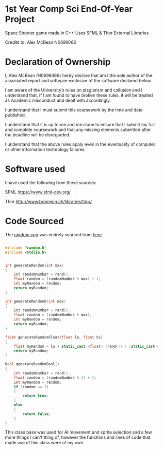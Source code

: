 # 1st Year Comp Sci End-Of-Year Project

Space Shooter game made in C++
Uses SFML & Thor External Libraries

Credits to:
Alex McBean
N0696066

# Declaration of Ownership 

I, Alex McBean (N0696066) herby declare that am I the sole author of the associated report and software exclusive of the software declared below.

I am aware of the University’s rules on plagiarism and collusion and I understand that, if I am found to have broken these rules, it will be treated as Academic misconduct and dealt with accordingly.

I understand that I must submit this coursework by the time and date published.

I understand that it is up to me and me alone to ensure that I submit my full and complete coursework and that any missing elements submitted after the deadline will be disregarded.

I understand that the above rules apply even in the eventuality of computer or other information technology failures.

# Software used
I have used the following from these sources:

SFML
https://www.sfml-dev.org/

Thor
http://www.bromeon.ch/libraries/thor/

# Code Sourced
The [random.cpp](https://github.com/Lucky38i/1st-Year-Comp-SCI-Project/blob/master/Space%20Shooter%20SFML/random.cpp) was entirely sourced from [here](https://youtu.be/owr_OBkE5Z4?t=43s)

```C++

#include "random.h"
#include <stdlib.h>


int generateRandom(int max)
{
	int randomNumber = rand();
	float random = (randomNumber % max) + 1;
	int myRandom = random;
	return myRandom;
}

int generateRandom0(int max)
{
	int randomNumber = rand();
	float random = (randomNumber % max);
	int myRandom = random;
	return myRandom;
}

float generateRandomFloat(float lo, float hi)
{
	float myRandom = lo + static_cast <float> (rand()) / (static_cast <float> (RAND_MAX / (hi - lo)));
	return myRandom;
}

bool generateRandomBool()
{
	int randomNumber = rand();
	float random = (randomNumber % 2) + 1;
	int myRandom = random;
	if (random == 1)
	{
		return true;
	}
	else
	{
		return false;
	}
}
```
This class base was used for AI movement and sprite selection and a few more things I can't thing of, however the functions and lines of code that made use of this class were of my own

